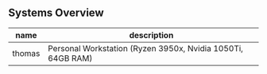 ## Systems Overview

| name | description |
| ---- | ----------- |
| thomas | Personal Workstation (Ryzen 3950x, Nvidia 1050Ti, 64GB RAM) |
